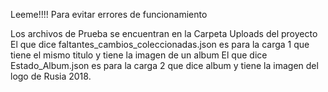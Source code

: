 Leeme!!!! Para evitar errores de funcionamiento

Los archivos de Prueba se encuentran en la Carpeta Uploads del proyecto
El que dice faltantes_cambios_coleccionadas.json es para la carga 1 que tiene el mismo titulo y tiene la imagen de un album
El que dice Estado_Album.json es para la carga 2 que dice album y tiene la imagen del logo de Rusia 2018.
